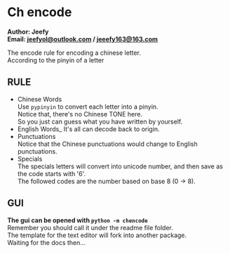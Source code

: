 # Ch encode
**Author: Jeefy**  
**Email: jeefyol@outlook.com / jeeefy163@163.com**  

The encode rule for encoding a chinese letter.  
According to the pinyin of a letter 

## RULE
- Chinese Words  
Use `pypinyin` to convert each letter into a pinyin.  
Notice that, there's no Chinese TONE here.  
So you just can guess what you have written by yourself.  
- English Words_
It's all can decode back to origin.  
- Punctuations  
Notice that the Chinese punctuations would change to English punctuations.  
- Specials  
The specials letters will convert into unicode number, and then save as the code starts with '6'.  
The followed codes are the number based on base 8 (0 -> 8).  

## GUI
**The gui can be opened with `python -m chencode`**  
Remember you should call it under the readme file folder.  
The template for the text editor will fork into another package.  
Waiting for the docs then...
